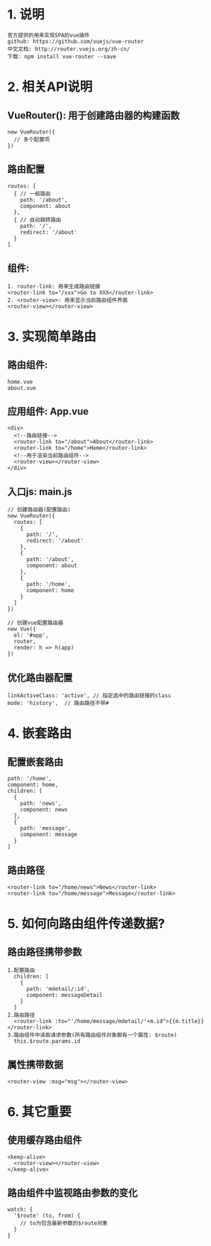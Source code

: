 # 1. 说明
	官方提供的用来实现SPA的vue插件
	github: https://github.com/vuejs/vue-router
	中文文档: http://router.vuejs.org/zh-cn/
	下载: npm install vue-router --save
  
# 2. 相关API说明
## VueRouter(): 用于创建路由器的构建函数
    new VueRouter({
      // 多个配置项
    })
## 路由配置
    routes: [
      { // 一般路由
        path: '/about',
        component: about
      },
      { // 自动跳转路由
        path: '/', 
        redirect: '/about'
      }
    ]
## 组件:
	1. router-link: 用来生成路由链接
	<router-link to="/xxx">Go to XXX</router-link>
	2. <router-view>: 用来显示当前路由组件界面
	<router-view></router-view>
      
# 3. 实现简单路由
## 路由组件:
	home.vue
	about.vue
## 应用组件: App.vue
    <div>
      <!--路由链接-->
      <router-link to="/about">About</router-link>
      <router-link to="/home">Home</router-link>
      <!--用于渲染当前路由组件-->
      <router-view></router-view>  
    </div>
## 入口js: main.js
    // 创建路由器(配置路由)
    new VueRouter({
      routes: [
        {
          path: '/',
          redirect: '/about'
        },
        {
          path: '/about',
          component: about
        },
        {
          path: '/home',
          component: home
        }
      ]
    })
      
    // 创建vue配置路由器
    new Vue({
      el: '#app',
      router,
      render: h => h(app)
    })
## 优化路由器配置
    linkActiveClass: 'active', // 指定选中的路由链接的class
    mode: 'history',  // 路由路径不带#
    
# 4. 嵌套路由
## 配置嵌套路由
    path: '/home',
    component: home,
    children: [
      {
        path: 'news',
        component: news
      },
      {
        path: 'message',
        component: message
      }
    ]
## 路由路径
    <router-link to="/home/news">News</router-link>
    <router-link to="/home/message">Message</router-link>

# 5. 如何向路由组件传递数据?
## 路由路径携带参数
	1.配置路由
      children: [
        {
          path: 'mdetail/:id',
          component: messageDetail
        }
      ]
    2.路由路径
      <router-link :to="'/home/message/mdetail/'+m.id">{{m.title}}</router-link>
    3.路由组件中读取请求参数(所有路由组件对象都有一个属性: $route)
      this.$route.params.id
## <router-view>属性携带数据
    <router-view :msg="msg"></router-view>

# 6. 其它重要
## 使用<keep-alive>缓存路由组件
    <keep-alive>
      <router-view></router-view>
    </keep-alive>
## 路由组件中监视路由参数的变化
    watch: {
      '$route' (to, from) {
        // to为包含最新参数的$route对象
      }
    }